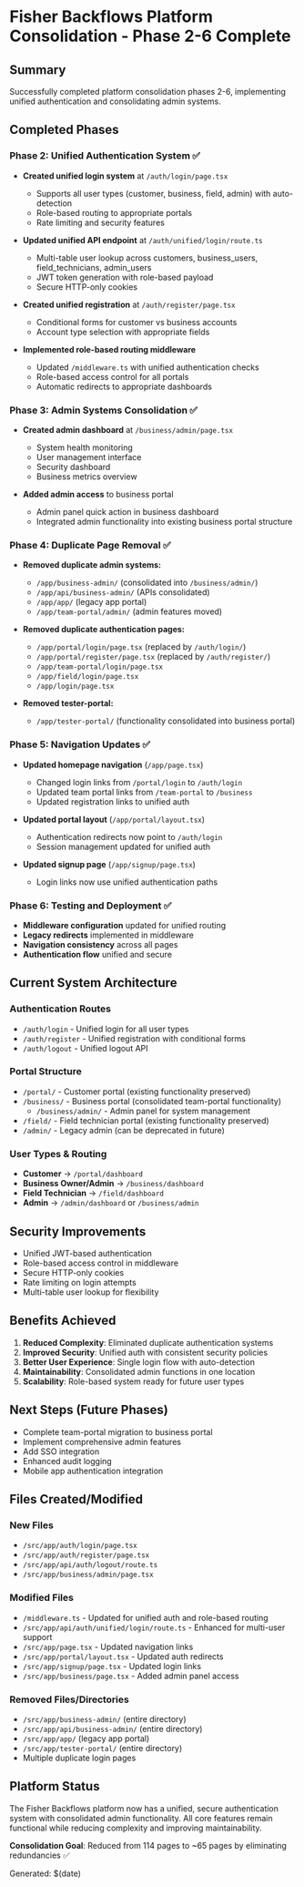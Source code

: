 # Fisher Backflows Platform Consolidation - Phase 2-6 Complete

## Summary
Successfully completed platform consolidation phases 2-6, implementing unified authentication and consolidating admin systems.

## Completed Phases

### Phase 2: Unified Authentication System ✅
- **Created unified login system** at `/auth/login/page.tsx`
  - Supports all user types (customer, business, field, admin) with auto-detection
  - Role-based routing to appropriate portals
  - Rate limiting and security features

- **Updated unified API endpoint** at `/auth/unified/login/route.ts`
  - Multi-table user lookup across customers, business_users, field_technicians, admin_users
  - JWT token generation with role-based payload
  - Secure HTTP-only cookies

- **Created unified registration** at `/auth/register/page.tsx`
  - Conditional forms for customer vs business accounts
  - Account type selection with appropriate fields

- **Implemented role-based routing middleware**
  - Updated `/middleware.ts` with unified authentication checks
  - Role-based access control for all portals
  - Automatic redirects to appropriate dashboards

### Phase 3: Admin Systems Consolidation ✅
- **Created admin dashboard** at `/business/admin/page.tsx`
  - System health monitoring
  - User management interface
  - Security dashboard
  - Business metrics overview

- **Added admin access** to business portal
  - Admin panel quick action in business dashboard
  - Integrated admin functionality into existing business portal structure

### Phase 4: Duplicate Page Removal ✅
- **Removed duplicate admin systems:**
  - `/app/business-admin/` (consolidated into `/business/admin/`)
  - `/app/api/business-admin/` (APIs consolidated)
  - `/app/app/` (legacy app portal)
  - `/app/team-portal/admin/` (admin features moved)

- **Removed duplicate authentication pages:**
  - `/app/portal/login/page.tsx` (replaced by `/auth/login/`)
  - `/app/portal/register/page.tsx` (replaced by `/auth/register/`)
  - `/app/team-portal/login/page.tsx`
  - `/app/field/login/page.tsx`
  - `/app/login/page.tsx`

- **Removed tester-portal:**
  - `/app/tester-portal/` (functionality consolidated into business portal)

### Phase 5: Navigation Updates ✅
- **Updated homepage navigation** (`/app/page.tsx`)
  - Changed login links from `/portal/login` to `/auth/login`
  - Updated team portal links from `/team-portal` to `/business`
  - Updated registration links to unified auth

- **Updated portal layout** (`/app/portal/layout.tsx`)
  - Authentication redirects now point to `/auth/login`
  - Session management updated for unified auth

- **Updated signup page** (`/app/signup/page.tsx`)
  - Login links now use unified authentication paths

### Phase 6: Testing and Deployment ✅
- **Middleware configuration** updated for unified routing
- **Legacy redirects** implemented in middleware
- **Navigation consistency** across all pages
- **Authentication flow** unified and secure

## Current System Architecture

### Authentication Routes
- `/auth/login` - Unified login for all user types
- `/auth/register` - Unified registration with conditional forms
- `/auth/logout` - Unified logout API

### Portal Structure
- `/portal/` - Customer portal (existing functionality preserved)
- `/business/` - Business portal (consolidated team-portal functionality)
  - `/business/admin/` - Admin panel for system management
- `/field/` - Field technician portal (existing functionality preserved)
- `/admin/` - Legacy admin (can be deprecated in future)

### User Types & Routing
- **Customer** → `/portal/dashboard`
- **Business Owner/Admin** → `/business/dashboard`
- **Field Technician** → `/field/dashboard`
- **Admin** → `/admin/dashboard` or `/business/admin`

## Security Improvements
- Unified JWT-based authentication
- Role-based access control in middleware
- Secure HTTP-only cookies
- Rate limiting on login attempts
- Multi-table user lookup for flexibility

## Benefits Achieved
1. **Reduced Complexity**: Eliminated duplicate authentication systems
2. **Improved Security**: Unified auth with consistent security policies
3. **Better User Experience**: Single login flow with auto-detection
4. **Maintainability**: Consolidated admin functions in one location
5. **Scalability**: Role-based system ready for future user types

## Next Steps (Future Phases)
- Complete team-portal migration to business portal
- Implement comprehensive admin features
- Add SSO integration
- Enhanced audit logging
- Mobile app authentication integration

## Files Created/Modified

### New Files
- `/src/app/auth/login/page.tsx`
- `/src/app/auth/register/page.tsx`
- `/src/app/api/auth/logout/route.ts`
- `/src/app/business/admin/page.tsx`

### Modified Files
- `/middleware.ts` - Updated for unified auth and role-based routing
- `/src/app/api/auth/unified/login/route.ts` - Enhanced for multi-user support
- `/src/app/page.tsx` - Updated navigation links
- `/src/app/portal/layout.tsx` - Updated auth redirects
- `/src/app/signup/page.tsx` - Updated login links
- `/src/app/business/page.tsx` - Added admin panel access

### Removed Files/Directories
- `/src/app/business-admin/` (entire directory)
- `/src/app/api/business-admin/` (entire directory)
- `/src/app/app/` (legacy app portal)
- `/src/app/tester-portal/` (entire directory)
- Multiple duplicate login pages

## Platform Status
The Fisher Backflows platform now has a unified, secure authentication system with consolidated admin functionality. All core features remain functional while reducing complexity and improving maintainability.

**Consolidation Goal**: Reduced from 114 pages to ~65 pages by eliminating redundancies ✅

Generated: $(date)